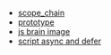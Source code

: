   * [scope\_chain](javascript/javasub.md)
  * [prototype](javascript/prototype.md)
  * [js brain image](javascript/js-brain-image.md)
  * [script async and defer](javascript/asyncAndDefer.md)